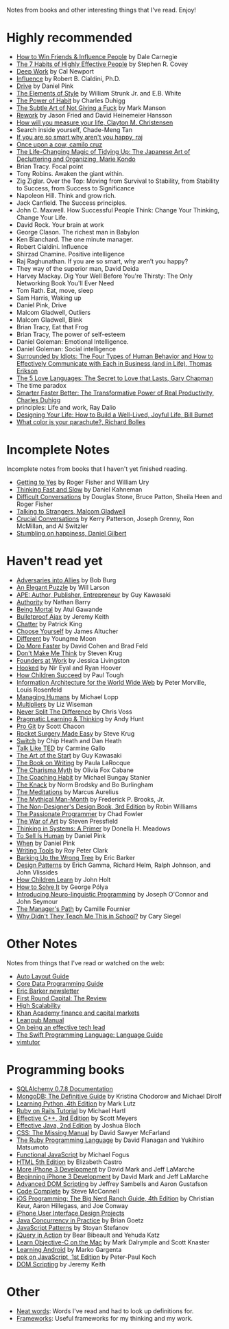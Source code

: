 Notes from books and other interesting things that I've read. Enjoy!

# Highly recommended

* [How to Win Friends & Influence People](how-to-win-friends-and-influence-people.markdown) by Dale Carnegie
* [The 7 Habits of Highly Effective People](the-seven-habits-of-highly-effective-people.markdown) by Stephen R. Covey
* [Deep Work](deep-work.markdown) by Cal Newport
* [Influence](influence.markdown) by Robert B. Cialdini, Ph.D.
* [Drive](drive.markdown) by Daniel Pink
* [The Elements of Style](elements-of-style.markdown) by William Strunk Jr. and E.B. White
* [The Power of Habit](the-power-of-habit.markdown) by Charles Duhigg
* [The Subtle Art of Not Giving a Fuck](the-subtle-art-of-not-giving-a-fuck.markdown) by Mark Manson
* [Rework](rework.markdown) by Jason Fried and David Heinemeier Hansson
* [How will you measure your life, Clayton M. Christensen](how_will_you_measure_your_life.md)
* Search inside yourself, Chade-Meng Tan
* [If you are so smart why aren't you happy, raj](if-you-are-so-smart-why-not-happy.md)
* [Once upon a cow, camilo cruz](once-upon-a-cow-camilo-cruz)
* [The Life-Changing Magic of Tidying Up: The Japanese Art of Decluttering and Organizing, Marie Kondo](Tidying-up-marie-kondo)
* Brian Tracy. Focal point
* Tony Robins. Awaken the giant within.
* Zig Ziglar. Over the Top: Moving from Survival to Stability, from Stability to Success, from Success to Significance
* Napoleon Hill. Think and grow rich.
* Jack Canfield. The Success principles.
* John C. Maxwell. How Successful People Think: Change Your Thinking, Change Your Life.
* David Rock. Your brain at work
* George Clason. The richest man in Babylon
* Ken Blanchard. The one minute manager.
* Robert Cialdini. Influence
* Shirzad Chamine. Positive intelligence
* Raj Raghunathan. If you are so smart, why aren’t you happy?
* They way of the superior man, David Deida
* Harvey Mackay. Dig Your Well Before You're Thirsty: The Only Networking Book You'll Ever Need
* Tom Rath. Eat, move, sleep 
* Sam Harris, Waking up
* Daniel Pink, Drive
* Malcom Gladwell, Outliers
* Malcom Gladwell, Blink
* Brian Tracy, Eat that Frog
* Brian Tracy, The power of self-esteem
* Daniel Goleman: Emotional Intelligence.
* Daniel Goleman: Social intelligence
* [Surrounded by Idiots: The Four Types of Human Behavior and How to Effectively Communicate with Each in Business (and in Life), Thomas Erikson](Surrounded-by-idiots.md)
* [The 5 Love Languages: The Secret to Love that Lasts, Gary Chapman](5-love-languages-gary-chapman.md)
* The time paradox
* [Smarter Faster Better: The Transformative Power of Real Productivity, Charles Duhigg](Smarter_Faster_Better-Charles_Duhigg.md)
* principles: Life and work, Ray Dalio
* [Designing Your Life: How to Build a Well-Lived, Joyful Life, Bill Burnet](Designing_Your_Life_How_to_Build_a_Well-Lived_Joyful_Life-Bill_Burnet.md)
* [What color is your parachute?, Richard Bolles](What_color_is_your_parachute-richard-bolles.md)


 
# Incomplete Notes

Incomplete notes from books that I haven't yet finished reading.

* [Getting to Yes](getting-to-yes-negotiating-agreement-without-giving-in.markdown) by Roger Fisher and William Ury
* [Thinking Fast and Slow](thinking-fast-and-slow.markdown) by Daniel Kahneman
* [Difficult Conversations](difficult-conversations.markdown) by Douglas Stone, Bruce Patton, Sheila Heen and Roger Fisher
* [Talking to Strangers, Malcom Gladwell](Talking_to_Strangers-Malcom_Gladwell.md)
* [Crucial Conversations](crucial-conversations.md) by Kerry Patterson, Joseph Grenny, Ron McMillan, and Al Switzler
* [Stumbling on happiness, Daniel Gilbert](Stumbling_on_happiness-Daniel_Gilbert)

# Haven't read yet

* [Adversaries into Allies](adversaries-into-allies.markdown) by Bob Burg
* [An Elegant Puzzle](an-elegant-puzzle.markdown) by Will Larson
* [APE: Author, Publisher, Entrepreneur](ape-author-publisher-entrepreneur.markdown) by Guy Kawasaki
* [Authority](authority.markdown) by Nathan Barry
* [Being Mortal](being-mortal.markdown) by Atul Gawande
* [Bulletproof Ajax](bulletproof-ajax.markdown) by Jeremy Keith
* [Chatter](chatter.markdown) by Patrick King
* [Choose Yourself](choose-yourself.markdown) by James Altucher
* [Different](different.markdown) by Youngme Moon
* [Do More Faster](do-more-faster.markdown) by David Cohen and Brad Feld
* [Don't Make Me Think](dont-make-me-think.markdown) by Steven Krug
* [Founders at Work](founders-at-work.markdown) by Jessica Livingston
* [Hooked](hooked-how-to-build-habit-forming-products.markdown) by Nir Eyal and Ryan Hoover
* [How Children Succeed](how-children-succeed.markdown) by Paul Tough
* [Information Architecture for the World Wide Web](information-architecture.markdown) by Peter Morville, Louis Rosenfeld
* [Managing Humans](managing-humans.markdown) by Michael Lopp
* [Multipliers](multipliers.markdown) by Liz Wiseman
* [Never Split The Difference](never-split-the-difference.markdown) by Chris Voss
* [Pragmatic Learning & Thinking](pragmatic-learning-and-thinking.markdown) by Andy Hunt
* [Pro Git](pro-git.markdown) by Scott Chacon
* [Rocket Surgery Made Easy](rocket-surgery-made-easy.markdown) by Steve Krug
* [Switch](switch-how-to-change-things-when-change-is-hard.markdown) by Chip Heath and Dan Heath
* [Talk Like TED](talk-like-ted.markdown) by Carmine Gallo
* [The Art of the Start](art-of-the-start.markdown) by Guy Kawasaki
* [The Book on Writing](the-book-on-writing.markdown) by Paula LaRocque
* [The Charisma Myth](the-charisma-myth.markdown) by Olivia Fox Cabane
* [The Coaching Habit](the-coaching-habit.markdown) by Michael Bungay Stanier
* [The Knack](the-knack.markdown) by Norm Brodsky and Bo Burlingham
* [The Meditations](the-meditations.markdown) by Marcus Aurelius
* [The Mythical Man-Month](the-mythical-man-month.markdown) by Frederick P. Brooks, Jr.
* [The Non-Designer's Design Book, 3rd Edition](the-non-designers-design-book.markdown) by Robin Williams
* [The Passionate Programmer](the-passionate-programmer.markdown) by Chad Fowler
* [The War of Art](the-war-of-art.markdown) by Steven Pressfield
* [Thinking in Systems: A Primer](thinking-in-systems-a-primer.markdown) by Donella H. Meadows
* [To Sell Is Human](to-sell-is-human.markdown) by Daniel Pink
* [When](when.markdown) by Daniel Pink
* [Writing Tools](writing-tools.markdown) by Roy Peter Clark
* [Barking Up the Wrong Tree](barking-up-the-wrong-tree.markdown) by Eric Barker
* [Design Patterns](design-patterns.markdown) by Erich Gamma, Richard Helm, Ralph Johnson, and John Vlissides
* [How Children Learn](how-children-learn.markdown) by John Holt
* [How to Solve It](how-to-solve-it.markdown) by George Pólya
* [Introducing Neuro-linguistic Programming](introducing-neuro-linguistic-programming.markdown) by Joseph O'Connor and John Seymour
* [The Manager's Path](the-managers-path.markdown) by Camille Fournier
* [Why Didn't They Teach Me This in School?](why-dont-they-teach-me-this-in-school.markdown) by Cary Siegel



# Other Notes

Notes from things that I've read or watched on the web:

* [Auto Layout Guide](auto-layout-guide.markdown)
* [Core Data Programming Guide](core-data-programming-guide.markdown)
* [Eric Barker newsletter](eric-barker-newsletter.markdown)
* [First Round Capital: The Review](first-round-capital-the-review.markdown)
* [High Scalability](high-scalability-notes.markdown)
* [Khan Academy finance and capital markets](khan-academy-finance-and-capital-markets.markdown)
* [Leanpub Manual](leanpub-manual.markdown)
* [On being an effective tech lead](effective-tech-lead-notes.markdown)
* [The Swift Programming Language: Language Guide](the-swift-programming-language.markdown)
* [vimtutor](vimtutor.markdown)
    
    
# Programming books

* [SQLAlchemy 0.7.8 Documentation](sqlalchemy.markdown)
* [MongoDB: The Definitive Guide](mongodb-the-definitive-guide.markdown) by Kristina Chodorow and Michael Dirolf
* [Learning Python, 4th Edition](learning-python-4th-edition.markdown) by Mark Lutz
* [Ruby on Rails Tutorial](ruby-on-rails-tutorial.markdown) by Michael Hartl
* [Effective C++, 3rd Edition](effective-c%2B%2B-3rd-edition.markdown) by Scott Meyers
* [Effective Java, 2nd Edition](effective-java-2nd-edition.markdown) by Joshua Bloch
* [CSS: The Missing Manual](css-the-missing-manual.markdown) by David Sawyer McFarland
* [The Ruby Programming Language](the-ruby-programming-language.markdown) by David Flanagan and Yukihiro Matsumoto
* [Functional JavaScript](functional-javascript.markdown) by Michael Fogus
* [HTML 5th Edition](html-5th-edition.markdown) by Elizabeth Castro
* [More iPhone 3 Development](more-iphone-3-development.markdown) by David Mark and Jeff LaMarche
* [Beginning iPhone 3 Development](beginning-iphone-3-development.markdown) by David Mark and Jeff LaMarche
* [Advanced DOM Scripting](advanced-dom-scripting.markdown) by Jeffrey Sambells and Aaron Gustafson
* [Code Complete](code-complete.markdown) by Steve McConnell
* [iOS Programming: The Big Nerd Ranch Guide, 4th Edition](ios-programming-the-big-nerd-ranch-guide-4th-edition.markdown) by Christian Keur, Aaron Hillegass, and Joe Conway
* [iPhone User Interface Design Projects](iphone-user-interface-design-projects.markdown)
* [Java Concurrency in Practice](java-concurrency-in-practice.markdown) by Brian Goetz
* [JavaScript Patterns](javascript-patterns.markdown) by Stoyan Stefanov
* [jQuery in Action](jquery-in-action.markdown) by Bear Bibeault and Yehuda Katz
* [Learn Objective-C on the Mac](learn-objective-c-on-the-mac.markdown) by Mark Dalrymple and Scott Knaster
* [Learning Android](learning-android.markdown) by Marko Gargenta
* [ppk on JavaScript, 1st Edition](ppk-on-javascript.markdown) by Peter-Paul Koch
* [DOM Scripting](dom-scripting.markdown) by Jeremy Keith
    
# Other

* [Neat words](neat-words.markdown): Words I've read and had to look up definitions for.
* [Frameworks](frameworks.markdown): Useful frameworks for my thinking and my work.



